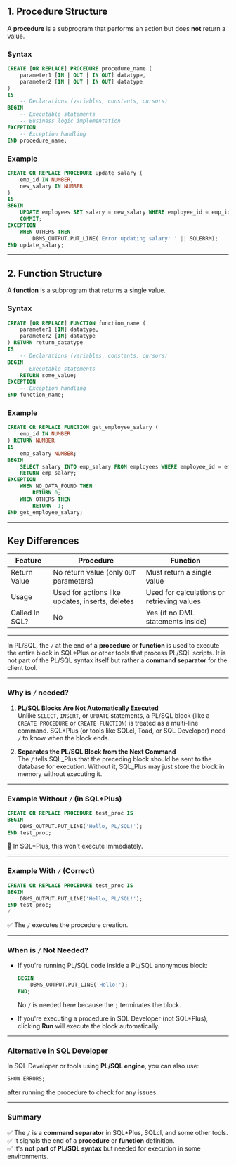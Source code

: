 ## **1. Procedure Structure**

A **procedure** is a subprogram that performs an action but does **not** return a value.
### **Syntax**

```sql
CREATE [OR REPLACE] PROCEDURE procedure_name (
    parameter1 [IN | OUT | IN OUT] datatype,
    parameter2 [IN | OUT | IN OUT] datatype
) 
IS
    -- Declarations (variables, constants, cursors)
BEGIN
    -- Executable statements
    -- Business logic implementation
EXCEPTION
    -- Exception handling
END procedure_name;
```

### **Example**

```sql
CREATE OR REPLACE PROCEDURE update_salary (
    emp_id IN NUMBER,
    new_salary IN NUMBER
) 
IS
BEGIN
    UPDATE employees SET salary = new_salary WHERE employee_id = emp_id;
    COMMIT;
EXCEPTION
    WHEN OTHERS THEN
        DBMS_OUTPUT.PUT_LINE('Error updating salary: ' || SQLERRM);
END update_salary;
```

---

## **2. Function Structure**

A **function** is a subprogram that returns a single value.

### **Syntax**

```sql
CREATE [OR REPLACE] FUNCTION function_name (
    parameter1 [IN] datatype,
    parameter2 [IN] datatype
) RETURN return_datatype 
IS
    -- Declarations (variables, constants, cursors)
BEGIN
    -- Executable statements
    RETURN some_value;
EXCEPTION
    -- Exception handling
END function_name;
```

### **Example**

```sql
CREATE OR REPLACE FUNCTION get_employee_salary (
    emp_id IN NUMBER
) RETURN NUMBER 
IS
    emp_salary NUMBER;
BEGIN
    SELECT salary INTO emp_salary FROM employees WHERE employee_id = emp_id;
    RETURN emp_salary;
EXCEPTION
    WHEN NO_DATA_FOUND THEN
        RETURN 0;
    WHEN OTHERS THEN
        RETURN -1;
END get_employee_salary;
```

---

## **Key Differences**

|Feature|Procedure|Function|
|---|---|---|
|Return Value|No return value (only `OUT` parameters)|Must return a single value|
|Usage|Used for actions like updates, inserts, deletes|Used for calculations or retrieving values|
|Called In SQL?|No|Yes (if no DML statements inside)|

---

In PL/SQL, the `/` at the end of a **procedure** or **function** is used to execute the entire block in SQL*Plus or other tools that process PL/SQL scripts. It is not part of the PL/SQL syntax itself but rather a **command separator** for the client tool.

---

### **Why is `/` needed?**

1. **PL/SQL Blocks Are Not Automatically Executed**  
    Unlike `SELECT`, `INSERT`, or `UPDATE` statements, a PL/SQL block (like a `CREATE PROCEDURE` or `CREATE FUNCTION`) is treated as a multi-line command. SQL*Plus (or tools like SQLcl, Toad, or SQL Developer) need `/` to know when the block ends.
    
2. **Separates the PL/SQL Block from the Next Command**  
    The `/` tells SQL_Plus that the preceding block should be sent to the database for execution. Without it, SQL_Plus may just store the block in memory without executing it.
    

---

### **Example Without `/` (in SQL*Plus)**

```sql
CREATE OR REPLACE PROCEDURE test_proc IS
BEGIN
    DBMS_OUTPUT.PUT_LINE('Hello, PL/SQL!');
END test_proc;
```

🔴 In SQL*Plus, this won't execute immediately.

---

### **Example With `/` (Correct)**

```sql
CREATE OR REPLACE PROCEDURE test_proc IS
BEGIN
    DBMS_OUTPUT.PUT_LINE('Hello, PL/SQL!');
END test_proc;
/
```

✅ The `/` executes the procedure creation.

---

### **When is `/` Not Needed?**

- If you're running PL/SQL code inside a PL/SQL anonymous block:
    
    ```sql
    BEGIN
        DBMS_OUTPUT.PUT_LINE('Hello!');
    END;
    ```
    
    No `/` is needed here because the `;` terminates the block.
    
- If you're executing a procedure in SQL Developer (not SQL*Plus), clicking **Run** will execute the block automatically.
    

---

### **Alternative in SQL Developer**

In SQL Developer or tools using **PL/SQL engine**, you can also use:

```sql
SHOW ERRORS;
```

after running the procedure to check for any issues.

---

### **Summary**

✅ The `/` is a **command separator** in SQL*Plus, SQLcl, and some other tools.  
✅ It signals the end of a **procedure** or **function** definition.  
✅ It's **not part of PL/SQL syntax** but needed for execution in some environments.

